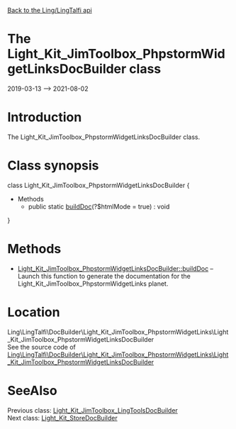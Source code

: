 [Back to the Ling/LingTalfi api](https://github.com/lingtalfi/LingTalfi/blob/master/doc/api/Ling/LingTalfi.md)



The Light_Kit_JimToolbox_PhpstormWidgetLinksDocBuilder class
================
2019-03-13 --> 2021-08-02






Introduction
============

The Light_Kit_JimToolbox_PhpstormWidgetLinksDocBuilder class.



Class synopsis
==============


class <span class="pl-k">Light_Kit_JimToolbox_PhpstormWidgetLinksDocBuilder</span>  {

- Methods
    - public static [buildDoc](https://github.com/lingtalfi/LingTalfi/blob/master/doc/api/Ling/LingTalfi/DocBuilder/Light_Kit_JimToolbox_PhpstormWidgetLinks/Light_Kit_JimToolbox_PhpstormWidgetLinksDocBuilder/buildDoc.md)(?$htmlMode = true) : void

}






Methods
==============

- [Light_Kit_JimToolbox_PhpstormWidgetLinksDocBuilder::buildDoc](https://github.com/lingtalfi/LingTalfi/blob/master/doc/api/Ling/LingTalfi/DocBuilder/Light_Kit_JimToolbox_PhpstormWidgetLinks/Light_Kit_JimToolbox_PhpstormWidgetLinksDocBuilder/buildDoc.md) &ndash; Launch this function to generate the documentation for the Light_Kit_JimToolbox_PhpstormWidgetLinks planet.





Location
=============
Ling\LingTalfi\DocBuilder\Light_Kit_JimToolbox_PhpstormWidgetLinks\Light_Kit_JimToolbox_PhpstormWidgetLinksDocBuilder<br>
See the source code of [Ling\LingTalfi\DocBuilder\Light_Kit_JimToolbox_PhpstormWidgetLinks\Light_Kit_JimToolbox_PhpstormWidgetLinksDocBuilder](https://github.com/lingtalfi/LingTalfi/blob/master/DocBuilder/Light_Kit_JimToolbox_PhpstormWidgetLinks/Light_Kit_JimToolbox_PhpstormWidgetLinksDocBuilder.php)



SeeAlso
==============
Previous class: [Light_Kit_JimToolbox_LingToolsDocBuilder](https://github.com/lingtalfi/LingTalfi/blob/master/doc/api/Ling/LingTalfi/DocBuilder/Light_Kit_JimToolbox_LingTools/Light_Kit_JimToolbox_LingToolsDocBuilder.md)<br>Next class: [Light_Kit_StoreDocBuilder](https://github.com/lingtalfi/LingTalfi/blob/master/doc/api/Ling/LingTalfi/DocBuilder/Light_Kit_Store/Light_Kit_StoreDocBuilder.md)<br>
